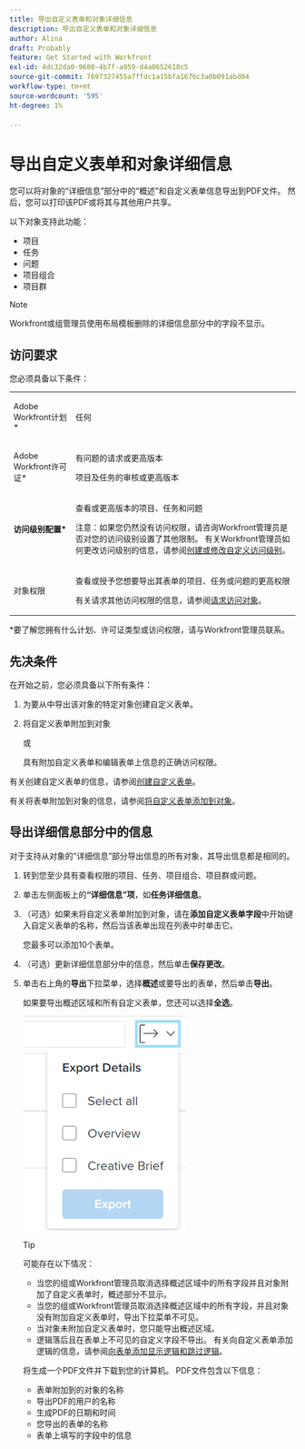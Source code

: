 ```yaml
---
title: 导出自定义表单和对象详细信息
description: 导出自定义表单和对象详细信息
author: Alina
draft: Probably
feature: Get Started with Workfront
exl-id: 4dc32da0-9680-4b7f-a959-d4a0652618c5
source-git-commit: 7697327455a7ffdc1a15bfa1676c3a0b091abd04
workflow-type: tm+mt
source-wordcount: '595'
ht-degree: 1%

---
```


# 导出自定义表单和对象详细信息

您可以将对象的“详细信息”部分中的“概述”和自定义表单信息导出到PDF文件。 然后，您可以打印该PDF或将其与其他用户共享。

以下对象支持此功能：

* 项目
* 任务
* 问题
* 项目组合
* 项目群

<!--
* Billing records</p> <p>After you open a billing record on a project, you can use the Details area to attach a custom form to the record and fill it out. You can also export billing record information from the Details area.</p> </li>
  -->

>[!NOTE]
>
>Workfront或组管理员使用布局模板删除的详细信息部分中的字段不显示。

## 访问要求

您必须具备以下条件：

<table style="table-layout:auto"> 
 <col> 
 <col> 
 <tbody> 
  <tr> 
   <td role="rowheader"> <p>Adobe Workfront计划*</p> </td> 
   <td>任何</td> 
  </tr> 
  <tr> 
   <td role="rowheader"> <p>Adobe Workfront许可证*</p> </td> 
   <td> <p>有问题的请求或更高版本</p> <p>项目及任务的审核或更高版本</p> </td> 
  </tr> 
  <tr data-mc-conditions=""> 
   <td role="rowheader"><strong>访问级别配置*</strong> </td> 
   <td> <p>查看或更高版本的项目、任务和问题</p> <p>注意：如果您仍然没有访问权限，请咨询Workfront管理员是否对您的访问级别设置了其他限制。 有关Workfront管理员如何更改访问级别的信息，请参阅<a href="../../administration-and-setup/add-users/configure-and-grant-access/create-modify-access-levels.md" class="MCXref xref">创建或修改自定义访问级别</a>。</p> </td> 
  </tr> 
  <tr data-mc-conditions=""> 
   <td role="rowheader"> <p>对象权限</p> </td> 
   <td> <p>查看或授予您想要导出其表单的项目、任务或问题的更高权限</p> <p>有关请求其他访问权限的信息，请参阅<a href="../../workfront-basics/grant-and-request-access-to-objects/request-access.md" class="MCXref xref">请求访问对象</a>。</p> </td> 
  </tr> 
 </tbody> 
</table>

&#42;要了解您拥有什么计划、许可证类型或访问权限，请与Workfront管理员联系。

## 先决条件

在开始之前，您必须具备以下所有条件：

1. 为要从中导出该对象的特定对象创建自定义表单。
1. 将自定义表单附加到对象

   或

   具有附加自定义表单和编辑表单上信息的正确访问权限。

有关创建自定义表单的信息，请参阅[创建自定义表单](/help/quicksilver/administration-and-setup/customize-workfront/create-manage-custom-forms/form-designer/design-a-form/design-a-form.md)。

有关将表单附加到对象的信息，请参阅[将自定义表单添加到对象](../../workfront-basics/work-with-custom-forms/add-a-custom-form-to-an-object.md)。

## 导出详细信息部分中的信息

对于支持从对象的“详细信息”部分导出信息的所有对象，其导出信息都是相同的。

1. 转到您至少具有查看权限的项目、任务、项目组合、项目群或问题。
1. 单击左侧面板上的&#x200B;**“详细信息”项**，如&#x200B;**任务详细信息**。
1. （可选）如果未将自定义表单附加到对象，请在&#x200B;**添加自定义表单字段**&#x200B;中开始键入自定义表单的名称，然后当该表单出现在列表中时单击它。

   您最多可以添加10个表单。

1. （可选）更新详细信息部分中的信息，然后单击&#x200B;**保存更改**。
1. 单击右上角的&#x200B;**导出**&#x200B;下拉菜单，选择&#x200B;**概述**&#x200B;或要导出的表单，然后单击&#x200B;**导出**。

   如果要导出概述区域和所有自定义表单，您还可以选择&#x200B;**全选**。

   ![](assets/export-custom-form-button-menu.png)

   >[!TIP]
   >
   >可能存在以下情况：
   >
   >   
   >   
   >   * 当您的组或Workfront管理员取消选择概述区域中的所有字段并且对象附加了自定义表单时，概述部分不显示。
   >   * 当您的组或Workfront管理员取消选择概述区域中的所有字段，并且对象没有附加自定义表单时，导出下拉菜单不可见。
   >   * 当对象未附加自定义表单时，您只能导出概述区域。
   >   * 逻辑落后且在表单上不可见的自定义字段不导出。 有关向自定义表单添加逻辑的信息，请参阅[向表单添加显示逻辑和跳过逻辑](/help/quicksilver/administration-and-setup/customize-workfront/create-manage-custom-forms/form-designer/design-a-form/display-skip-logic-form-designer.md)。
   >   
   >

   将生成一个PDF文件并下载到您的计算机。 PDF文件包含以下信息：

   * 表单附加到的对象的名称
   * 导出PDF的用户的名称
   * 生成PDF的日期和时间
   * 您导出的表单的名称
   * 表单上填写的字段中的信息
